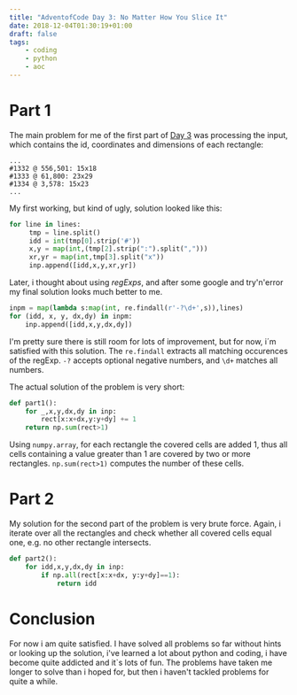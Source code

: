 ```yaml
---
title: "AdventofCode Day 3: No Matter How You Slice It"
date: 2018-12-04T01:30:19+01:00
draft: false
tags:
    - coding
    - python
    - aoc
---
```

# Part 1

The main problem for me of the first part of [Day 3](https://adventofcode.com/2018/day/3) was processing the input, which contains the id, coordinates and dimensions of each rectangle:

```
...
#1332 @ 556,501: 15x18
#1333 @ 61,800: 23x29
#1334 @ 3,578: 15x23
...
```
My first working, but kind of ugly, solution looked like this:

```python
for line in lines:
     tmp = line.split()
     idd = int(tmp[0].strip('#'))
     x,y = map(int,(tmp[2].strip(":").split(",")))
     xr,yr = map(int,tmp[3].split("x"))
     inp.append([idd,x,y,xr,yr])
```
Later, i thought about using *regExps*, and after some google and try'n'error my final solution looks much better to me.

```python
inpm = map(lambda s:map(int, re.findall(r'-?\d+',s)),lines) 
for (idd, x, y, dx,dy) in inpm:
    inp.append([idd,x,y,dx,dy])
```
I'm pretty sure there is still room for lots of improvement, but for now, i´m satisfied with this solution. The ```re.findall``` extracts all matching occurences of the regExp. ```-?``` accepts optional negative numbers, and ```\d+``` matches all numbers. 

The actual solution of the problem is very short:

```python
def part1():
    for _,x,y,dx,dy in inp:
        rect[x:x+dx,y:y+dy] += 1
    return np.sum(rect>1)
```
Using ```numpy.array```, for each rectangle the covered cells are added 1, thus all cells containing a value greater than 1 are covered by two or more rectangles. ```np.sum(rect>1)``` computes the number of these cells.

# Part 2

My solution for the second part of the problem is very brute force. Again, i iterate over all the rectangles and check whether all covered cells equal one, e.g. no other rectangle intersects.

```python
def part2():
    for idd,x,y,dx,dy in inp:
        if np.all(rect[x:x+dx, y:y+dy]==1):
            return idd
```

# Conclusion

For now i am quite satisfied. I have solved all problems so far without hints or looking up the solution, i've learned a lot about python and coding, i have become quite addicted and it`s lots of fun. The problems have taken me longer to solve than i hoped for, but then i haven't tackled problems for quite a while.
